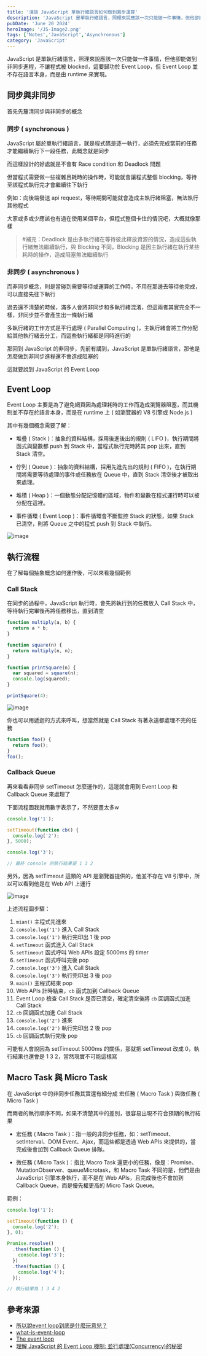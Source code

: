 ```yaml
---
title: '淺談 JavaScript 單執行緒語言如何做到異步運算'
description: 'JavaScript 是單執行緒語言，照理來說應該一次只能做一件事情，但他卻能做到非同步進程，不讓程式被 blocked，這要歸功於 Event Loop，但 Event Loop 並不存在語言本身，而是由 runtime 來實現。'
pubDate: 'June 20 2024'
heroImage: '/JS-Image2.png'
tags: ['Notes','JavaScript','Asynchronous']
category: 'JavaScript'
---
```


JavaScript 是單執行緒語言，照理來說應該一次只能做一件事情，但他卻能做到非同步進程，不讓程式被 blocked，這要歸功於 Event Loop，但 Event Loop 並不存在語言本身，而是由 runtime 來實現。

## 同步與非同步

首先先釐清同步與非同步的概念

### 同步 ( synchronous )

JavaScript 屬於單執行緒語言，就是程式碼是逐一執行，必須先完成當前的任務才能繼續執行下一段任務，此概念就是同步

而這樣設計的好處就是不會有 Race condition 和 Deadlock 問題

但當程式需要做一些複雜且耗時的操作時，可能就會讓程式整個 blocking，等待至該程式執行完才會繼續往下執行

例如：向後端發送 api request，等待期間可能就會造成主執行緒阻塞，無法執行其他程式

大家或多或少應該也有過在使用某個平台，但程式整個卡住的情況吧，大概就像那樣

> #補充：Deadlock 是由多執行緒在等待彼此釋放資源的情況，造成這些執行緒無法繼續執行，與 Blocking 不同，Blocking 是因主執行緒在執行某些耗時的操作，造成阻塞無法繼續執行

### 非同步 ( asynchronous )

而非同步概念，則是當碰到需要等待或運算的工作時，不用在那邊去等待他完成，可以直接先往下執行

過去還不清楚的時候，滿多人會將非同步和多執行緒混淆，但這兩者其實完全不一樣，非同步並不會產生出一條執行緒

多執行緒的工作方式是平行處理 ( Parallel Computing )，主執行緒會將工作分配給其他執行緒去分工，而這些執行緒都是同時進行的

那回到 JavaScript 的非同步，先前有講到，JavaScript 是單執行緒語言，那他是怎麼做到非同步進程還不會造成阻塞的

這就要說到 JavaScript 的 Event Loop

## Event Loop

Event Loop 主要是為了避免網頁因為處理耗時的工作而造成瀏覽器阻塞，而其機制並不存在於語言本身，而是在 runtime 上 ( 如瀏覽器的 V8 引擎或 Node.js )

其中有幾個概念需要了解：

* 堆疊 ( Stack )：抽象的資料結構，採用後進後出的規則 ( LIFO )，執行期間將函式與變數都 push 到 Stack 中，當程式執行完時將其 pop 出來，直到 Stack 清空。

* 佇列 ( Queue )：抽象的資料結構，採用先進先出的規則 ( FIFO )，在執行期間將需要等待處理的事件或任務放在 Queue 中，直到 Stack 清空後才被取出來處理。

* 堆積 ( Heap )：一個動態分配記憶體的區域，物件和變數在程式運行時可以被分配在這裡。

* 事件循環 ( Event Loop )：事件循環會不斷監控 Stack 的狀態，如果 Stack 已清空，則將 Queue 之中的程式 push 到 Stack 中執行。

![image](https://developer.mozilla.org/en-US/docs/Web/JavaScript/Event_loop/the_javascript_runtime_environment_example.svg)

## 執行流程

在了解每個抽象概念如何運作後，可以來看幾個範例

### Call Stack

在同步的過程中，JavaScript 執行時，會先將執行到的任務放入 Call Stack 中，等待執行完畢後再將任務移出，直到清空

```js
function multiply(a, b) {
  return a * b;
}

function square(n) {
  return multiply(n, n);
}

function printSquare(n) {
  var squared = square(n);
  console.log(squared);
}

printSquare(4);
```

![image](/material/event-loop1.png)

你也可以用遞迴的方式來呼叫，想當然就是 Call Stack 有著永遠都處理不完的任務

```js
function foo() {
  return foo();
}
foo();
```

### Callback Queue

再來看看非同步 setTimeout 怎麼運作的，這邊就會用到 Event Loop 和 Callback Queue 來處理了

下面流程圖我就用數字表示了，不然要畫太多w

```js
console.log('1');

setTimeout(function cb() {
  console.log('2');
}, 5000);

console.log('3');

// 最終 console 的執行結果是 1 3 2
```

另外，因為 setTimeout 這類的 API 是瀏覽器提供的，他並不存在 V8 引擎中，所以可以看到他是在 Web API 上運行

![image](/material/event-loop2.png)

上述流程圖步驟：

1. `mian()` 主程式先進來
2. `console.log('1')` 進入 Call Stack
3. `console.log('1')` 執行完印出 1 後 pop
4. `setTimeout` 函式進入 Call Stack
5. `setTimeout` 函式呼叫 Web APIs 設定 5000ms 的 timer
6. `setTimeout` 函式呼叫完後 pop
7. `console.log('3')` 進入 Call Stack
8. `console.log('3')` 執行完印出 3 後 pop
9. `main()` 主程式結束 pop
10. Web APIs 計時結束，`cb` 函式加到 Callback Queue
11. Event Loop 檢查 Call Stack 是否已清空，確定清空後將 `cb` 回調函式加進 Call Stack
12. `cb` 回調函式加進 Call Stack
13. `console.log('2')` 進來
14. `console.log('2')` 執行完印出 2 後 pop
15. `cb` 回調函式執行完後 pop

可能有人會說因為 setTimeout 5000ms 的關係，那就把 setTimeout 改成 0，執行結果也還會是 1 3 2，當然現實不可能這樣寫

## Macro Task 與 Micro Task

在 JavaScript 中的非同步任務其實還有細分成 宏任務 ( Macro Task ) 與微任務 ( Micro Task )

而兩者的執行順序不同，如果不清楚其中的差別，很容易出現不符合預期的執行結果

* 宏任務 ( Macro Task )：指一般的非同步任務，如：setTimeout、setInterval、DOM Event、Ajax，而這些都是透過 Web APIs 來提供的，當完成後會加到 Callback Queue 排隊。

* 微任務 ( Micro Task )：指比 Macro Task 還更小的任務，像是：Promise、MutationObserver、queueMicrotask，和 Macro Task 不同的是，他們是由 JavaScript 引擎本身執行，而不是在 Web APIs，且完成後也不會加到 Callback Queue，而是優先權更高的 Micro Task Queue。

範例：

```js
console.log('1');

setTimeout(function () {
  console.log('2');
}, 0);

Promise.resolve()
  .then(function () {
    console.log('3');
  })
  .then(function () {
    console.log('4');
  }); 

// 執行結果為 1 3 4 2
```

## 參考來源

* [所以說event loop到底是什麼玩意兒？](https://www.youtube.com/watch?v=8aGhZQkoFbQ&t=116s)
* [what-is-event-loop](https://www.explainthis.io/zh-hant/swe/what-is-event-loop)
* [The event loop](https://developer.mozilla.org/zh-TW/docs/Web/JavaScript/Event_loop)
* [理解 JavaScript 的 Event Loop 機制: 並行處理(Concurrency)的秘密](https://notes.boshkuo.com/docs/Javascript/js-event-loop)